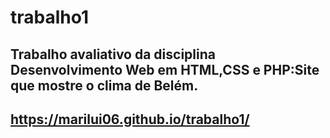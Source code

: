 # trabalho1
Trabalho avaliativo da disciplina Desenvolvimento Web em HTML,CSS e PHP:Site que mostre o clima de Belém.
---
https://marilui06.github.io/trabalho1/
---
